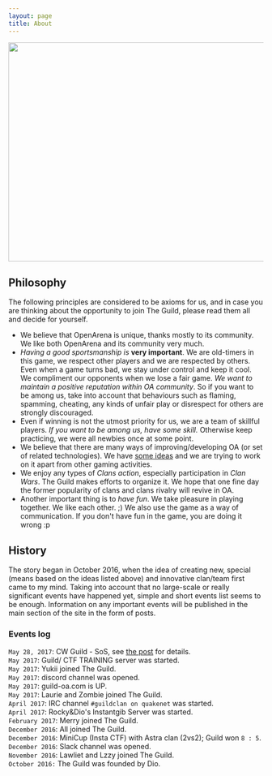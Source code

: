 ```yaml
---
layout: page
title: About
---
```


<img src ="/OpenArena.png" width = "768px" height="432px"/>

## Philosophy

The following principles are considered to be axioms for us, and in case you
are thinking about the opportunity to join The Guild, please read them all
and decide for yourself.

 - We believe that OpenArena is unique, thanks mostly to its community. We like 
   both OpenArena and its community very much.
 - *Having a good sportsmanship is* **very important**. We are old-timers in this
   game, we respect other players and we are respected by others.
   Even when a game turns bad, we stay under control and keep it cool. We compliment
   our opponents when we lose a fair game. *We want to maintain a positive reputation 
   within OA community*.
   So if you want to be among us, take into account that behaviours such as flaming,
   spamming, cheating, any kinds of unfair play or disrespect for others are
   strongly discouraged.
 - Even if winning is not the utmost priority for us, we are a team of skillful players.
   *If you want to be among us, have some skill.* Otherwise keep practicing, we were
   all newbies once at some point.
 - We believe that there are many ways of improving/developing OA (or set
   of related technologies). We have [some ideas](https://github.com/OAGuild)
   and we are trying to work on it apart from other gaming activities.
 - We enjoy any types of *Clans action*, especially participation in *Clan Wars*.
   The Guild makes efforts to organize it. We hope that one fine day the former
   popularity of clans and clans rivalry will revive in OA.
 - Another important thing is to *have fun*. We take pleasure in playing together.
   We like each other. ;) We also use the game as a way of communication.
   If you don't have fun in the game, you are doing it wrong :p


## History

The story began in October 2016, when the idea of creating new,
special (means based on the ideas listed above) and innovative clan/team
first came to my mind. Taking into account that no large-scale or really
significant events have happened yet, simple and short events list seems
to be enough. Information on any important events will be published in
the main section of the site in the form of posts.

### Events log

`May 28, 2017`: CW Guild - SoS, see [the post](/2017/05/29/clan-war) for details.<br>
`May 2017`: Guild/ CTF TRAINING server was started.<br>
`May 2017`: Yukii joined The Guild.<br>
`May 2017`: discord channel was opened.<br>
`May 2017`: guild-oa.com is UP.<br>
`May 2017`: Laurie and Zombie joined The Guild.<br>
`April 2017`: IRC channel `#guildclan on quakenet` was started.<br>
`April 2017`: Rocky&Dio's Instantgib Server was started.<br>
`February 2017`: Merry joined The Guild.<br>
`December 2016`: All joined The Guild.<br>
`December 2016`: MiniCup (Insta CTF) with Astra clan (2vs2); Guild won `8 : 5`.<br>
`December 2016`: Slack channel was opened.<br>
`November 2016`: Lawliet and Lzzy joined The Guild.<br>
`October 2016:` The Guild was founded by Dio.<br>
